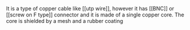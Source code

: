 It is a type of copper cable like [[utp wire]], however it has [[BNC]] or [[screw on F type]] connector and it is made of a single copper core.
The core is shielded by a mesh and a rubber coating